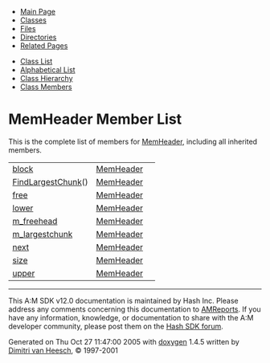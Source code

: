 <div class="tabs">

- [Main Page](index.md)
- <span id="current">[Classes](annotated.md)</span>
- [Files](files.md)
- [Directories](dirs.md)
- [Related Pages](pages.md)

</div>

<div class="tabs">

- [Class List](annotated.md)
- [Alphabetical List](classes.md)
- [Class Hierarchy](hierarchy.md)
- [Class Members](functions.md)

</div>

# MemHeader Member List

This is the complete list of members for <a href="classMemHeader.md" class="el">MemHeader</a>, including all inherited members.

|  |  |  |
|----|----|----|
| <a href="classMemHeader.md#14511f2f5564650d129ca7cabc333278" class="el">block</a> | <a href="classMemHeader.md" class="el">MemHeader</a> |  |
| <a href="classMemHeader.md#b958098a280b18c23495db610922ad47" class="el">FindLargestChunk</a>() | <a href="classMemHeader.md" class="el">MemHeader</a> |  |
| <a href="classMemHeader.md#aa2d6e4f578eb0cfaba23beef76c2194" class="el">free</a> | <a href="classMemHeader.md" class="el">MemHeader</a> |  |
| <a href="classMemHeader.md#81e073b428b50247daba38531dcf412a" class="el">lower</a> | <a href="classMemHeader.md" class="el">MemHeader</a> |  |
| <a href="classMemHeader.md#52206b869254dc136b272bd93218e6ca" class="el">m_freehead</a> | <a href="classMemHeader.md" class="el">MemHeader</a> |  |
| <a href="classMemHeader.md#d6e15367995842c43d6c059f0cfa086d" class="el">m_largestchunk</a> | <a href="classMemHeader.md" class="el">MemHeader</a> |  |
| <a href="classMemHeader.md#d0cab90d8d20d57e2f2b9be52f7dd25d" class="el">next</a> | <a href="classMemHeader.md" class="el">MemHeader</a> |  |
| <a href="classMemHeader.md#f7bd60b75b29d79b660a2859395c1a24" class="el">size</a> | <a href="classMemHeader.md" class="el">MemHeader</a> |  |
| <a href="classMemHeader.md#0122b4c2c01ee1c698ecc309d2b8eb5a" class="el">upper</a> | <a href="classMemHeader.md" class="el">MemHeader</a> |  |

------------------------------------------------------------------------

<span class="small">This A:M SDK v12.0 documentation is maintained by Hash Inc. Please address any comments concerning this documentation to [AMReports](http://www.hash.com/reports). If you have any information, knowledge, or documentation to share with the A:M developer community, please post them on the [Hash SDK forum](http://www.hash.com/forums/index.php?showforum=11).</span>

Generated on Thu Oct 27 11:47:00 2005 with [<span class="image placeholder" original-image-src="doxygen.png" original-image-title="" height="45" width="100" align="middle" border="0">doxygen</span>](http://www.doxygen.org/index.html) 1.4.5 written by [Dimitri van Heesch](mailto:dimitri@stack.nl), © 1997-2001
